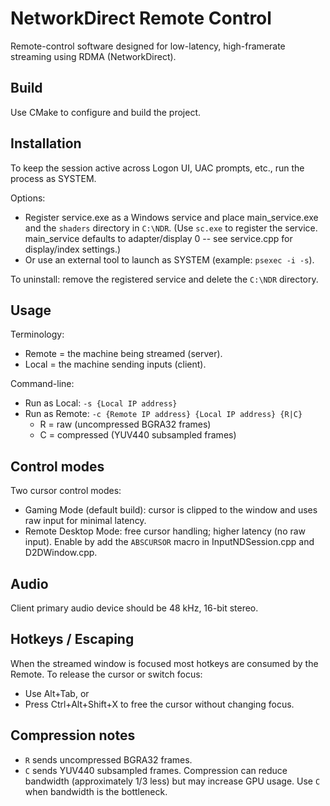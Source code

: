 # NetworkDirect Remote Control

Remote-control software designed for low-latency, high-framerate streaming using RDMA (NetworkDirect).

## Build
Use CMake to configure and build the project.

## Installation
To keep the session active across Logon UI, UAC prompts, etc., run the process as SYSTEM.

Options:
- Register service.exe as a Windows service and place main_service.exe and the `shaders` directory in `C:\NDR`. (Use `sc.exe` to register the service. main_service defaults to adapter/display 0 -- see service.cpp for display/index settings.)
- Or use an external tool to launch as SYSTEM (example: `psexec -i -s`).

To uninstall: remove the registered service and delete the `C:\NDR` directory.

## Usage
Terminology:
- Remote = the machine being streamed (server).
- Local = the machine sending inputs (client).

Command-line:
- Run as Local: `-s {Local IP address}`
- Run as Remote: `-c {Remote IP address} {Local IP address} {R|C}`  
  - R = raw (uncompressed BGRA32 frames)  
  - C = compressed (YUV440 subsampled frames)

## Control modes
Two cursor control modes:

- Gaming Mode (default build): cursor is clipped to the window and uses raw input for minimal latency.
- Remote Desktop Mode: free cursor handling; higher latency (no raw input). Enable by add the `ABSCURSOR` macro in InputNDSession.cpp and D2DWindow.cpp.

## Audio
Client primary audio device should be 48 kHz, 16-bit stereo.

## Hotkeys / Escaping
When the streamed window is focused most hotkeys are consumed by the Remote. To release the cursor or switch focus:
- Use Alt+Tab, or
- Press Ctrl+Alt+Shift+X to free the cursor without changing focus.

## Compression notes
- `R` sends uncompressed BGRA32 frames.
- `C` sends YUV440 subsampled frames. Compression can reduce bandwidth (approximately 1/3 less) but may increase GPU usage. Use `C` when bandwidth is the bottleneck.
